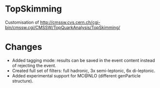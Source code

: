 TopSkimming
===========

Customisation of http://cmssw.cvs.cern.ch/cgi-bin/cmssw.cgi/CMSSW/TopQuarkAnalysis/TopSkimming/

Changes
===========
- Added tagging mode: results can be saved in the event content instead of rejecting the event.
- Created full set of filters: full hadronic, 3x semi-leptonic, 6x di-leptonic.
- Added experimental support for MC@NLO (different genParticle structure).